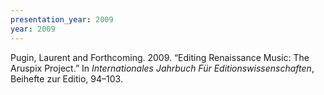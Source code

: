 ```yaml
---
presentation_year: 2009
year: 2009
---
```


Pugin, Laurent and Forthcoming. 2009. “Editing Renaissance Music: The Aruspix Project.” In <i>Internationales Jahrbuch Für Editionswissenschaften</i>, Beihefte zur Editio, 94–103.